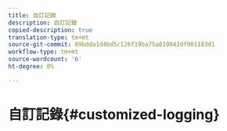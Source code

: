 ```yaml
---
title: 自訂記錄
description: 自訂記錄
copied-description: true
translation-type: tm+mt
source-git-commit: 89bdda1d4bd5c126f19ba75a819942df901183d1
workflow-type: tm+mt
source-wordcount: '6'
ht-degree: 0%

---
```



# 自訂記錄{#customized-logging}
